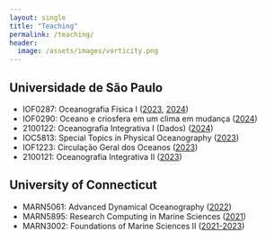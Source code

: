 ```yaml
---
layout: single
title: "Teaching"
permalink: /teaching/
header:
  image: /assets/images/vorticity.png
---
```



## Universidade de São Paulo

- IOF0287: Oceanografia Física I ([2023][1a], [2024][1b])
- IOF0290: Oceano e criosfera em um clima em mudança ([2024][2a])
- 2100122: Oceanografia Integrativa I (Dados) ([2024][3a])
- IOC5813: Special Topics in Physical Oceanography ([2023][5a])
- IOF1223: Circulação Geral dos Oceanos ([2023][6])
- 2100121: Oceanografia Integrativa II ([2023][7])


[1a]: https://edisciplinas.usp.br/course/view.php?id=106133
[1b]: https://edisciplinas.usp.br/course/view.php?id=118137 
[2a]: https://edisciplinas.usp.br/enrol/index.php?id=118380
[3a]: https://classroom.google.com/u/0/c/NjU1NTg1MDg3OTU5?hl=pt-BR
[5a]: https://portalservicos.usp.br/janus/componente/disciplinasOferecidasInicial.jsf?action=3&sgldis=IOC5813&idioma=en
[6]: https://edisciplinas.usp.br/course/view.php?id=114781
[7]: https://edisciplinas.usp.br/course/view.php?id=112233&section=0


## University of Connecticut

- MARN5061: Advanced Dynamical Oceanography ([2022](https://github.com/cesar-rocha/MARN-5061))
- MARN5895: Research Computing in Marine Sciences ([2021](https://github.com/MARN-5895/Website))
- MARN3002: Foundations of Marine Sciences II ([2021-2023][3002-1])

[3002-1]: https://github.com/cesar-rocha/MARN3002-Physics/blob/main/README.md
